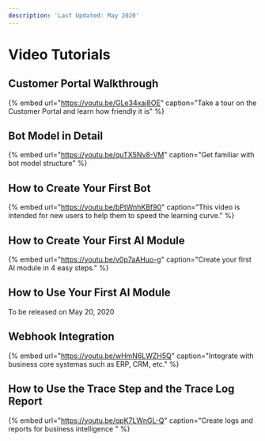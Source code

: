 ```yaml
---
description: 'Last Updated: May 2020'
---
```


# Video Tutorials

## Customer Portal Walkthrough

{% embed url="https://youtu.be/GLe34xaj8OE" caption="Take a tour on the Customer Portal and learn how friendly it is" %}

## Bot Model in Detail

{% embed url="https://youtu.be/quTX5Nv8-VM" caption="Get familiar with bot model structure" %}

## How to Create Your First Bot

{% embed url="https://youtu.be/bPtWnhKBf90" caption="This video is intended for new users to help them to speed the learning curve." %}

## How to Create Your First AI Module

{% embed url="https://youtu.be/v0p7aAHuo-g" caption="Create your first AI module in 4 easy steps." %}

## How to Use Your First AI Module

To be released on May 20, 2020 

## Webhook Integration

{% embed url="https://youtu.be/wHmN6LWZH5Q" caption="Integrate with business core systemas such as ERP, CRM, etc." %}

## How to Use the Trace Step and the Trace Log Report

{% embed url="https://youtu.be/qpK7LWnGL-Q" caption="Create logs and reports for business intelligence " %}

